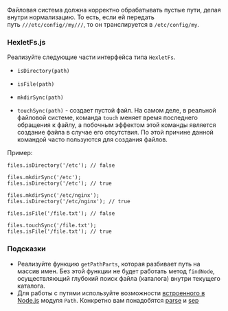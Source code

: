 Файловая система должна корректно обрабатывать пустые пути, делая внутри нормализацию. То есть, если ей передать путь `///etc/config//my///`, то он транслируется в `/etc/config/my`.

### HexletFs.js

Реализуйте следующие части интерфейса типа `HexletFs`.

-   `isDirectory(path)`
-   `isFile(path)`
-   `mkdirSync(path)`

-   `touchSync(path)` - создает пустой файл. На самом деле, в реальной файловой системе, команда `touch` меняет время последнего обращения к файлу, а побочным эффектом этой команды является создание файла в случае его отсутствия. По этой причине данной командой часто пользуются для создания файлов.

Пример:

```
files.isDirectory('/etc'); // false

files.mkdirSync('/etc');
files.isDirectory('/etc'); // true

files.mkdirSync('/etc/nginx');
files.isDirectory('/etc/nginx'); // true

files.isFile('/file.txt'); // false

files.touchSync('/file.txt');
files.isFile('/file.txt'); // true

```

### Подсказки

-   Реализуйте функцию `getPathParts`, которая разбивает путь на массив имен. Без этой функции не будет работать метод `findNode`, осуществляющий глубокий поиск файла (каталога) внутри текущего каталога.
-   Для работы с путями используйте возможности [встроенного в Node.js](https://nodejs.org/api/) модуля `Path`. Конкретно вам понадобятся [parse](https://nodejs.org/api/path.html#path_path_parse_path) и [sep](https://nodejs.org/api/path.html#path_path_sep)